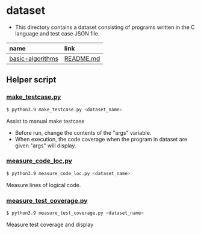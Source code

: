# dataset

- This directory contains a dataset consisting of programs written in the C language and test case JSON file.

|name|link|
|:-|:-|
|[basic-algorithms](basic-algorithms/)|[README.md](basic-algorithms/README.md)|

## Helper script

### [make_testcase.py](make_testcase.py)

```bash
$ python3.9 make_testcase.py <dataset_name>
```

Assist to manual make testcase
- Before run, change the contents of the "args" variable.
- When execution, the code coverage when the program in dataset are given "args" will display.

### [measure_code_loc.py](measure_code_loc.py)

```bash
$ python3.9 measure_code_loc.py <dataset_name>
```

Measure lines of logical code.

### [measure_test_coverage.py](measure_test_coverage.py)

```bash
$ python3.9 measure_test_coverage.py <dataset_name>
```

Measure test coverage and display
